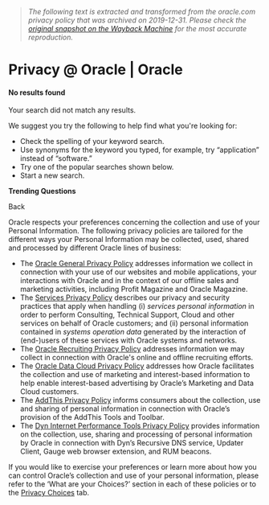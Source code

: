 > *The following text is extracted and transformed from the oracle.com privacy policy that was archived on 2019-12-31. Please check the [original snapshot on the Wayback Machine](https://web.archive.org/web/20191231235719id_/https%3A//www.oracle.com/legal/privacy) for the most accurate reproduction.*

# Privacy @ Oracle | Oracle

#### No results found

Your search did not match any results.

We suggest you try the following to help find what you're looking for:

  * Check the spelling of your keyword search.
  * Use synonyms for the keyword you typed, for example, try “application” instead of “software.”
  * Try one of the popular searches shown below.
  * Start a new search.



**Trending Questions**

Back

Oracle respects your preferences concerning the collection and use of your Personal Information. The following privacy policies are tailored for the different ways your Personal Information may be collected, used, shared and processed by different Oracle lines of business:

  * The [Oracle General Privacy Policy](https://web.archive.org/legal/privacy/privacy-policy.html) addresses information we collect in connection with your use of our websites and mobile applications, your interactions with Oracle and in the context of our offline sales and marketing activities, including Profit Magazine and Oracle Magazine.
  * The [Services Privacy Policy](https://web.archive.org/legal/privacy/services-privacy-policy.html) describes our privacy and security practices that apply when handling (i) _services personal information_ in order to perform Consulting, Technical Support, Cloud and other services on behalf of Oracle customers; and (ii) personal information contained in _systems operation data_ generated by the interaction of (end-)users of these services with Oracle systems and networks.
  * The [Oracle Recruiting Privacy Policy](https://web.archive.org/legal/privacy/recruiting-privacy-policy.html) addresses information we may collect in connection with Oracle's online and offline recruiting efforts.
  * The [Oracle Data Cloud Privacy Policy](https://web.archive.org/legal/privacy/marketing-cloud-data-cloud-privacy-policy.html) addresses how Oracle facilitates the collection and use of marketing and interest-based information to help enable interest-based advertising by Oracle’s Marketing and Data Cloud customers.
  * The [AddThis Privacy Policy](https://web.archive.org/legal/privacy/addthis-privacy-policy.html) informs consumers about the collection, use and sharing of personal information in connection with Oracle’s provision of the AddThis Tools and Toolbar.
  * The [Dyn Internet Performance Tools Privacy Policy](https://web.archive.org/legal/privacy/dyn-privacy-policy.html) provides information on the collection, use, sharing and processing of personal information by Oracle in connection with Dyn’s Recursive DNS service, Updater Client, Gauge web browser extension, and RUM beacons.



If you would like to exercise your preferences or learn more about how you can control Oracle’s collection and use of your personal information, please refer to the ‘What are your Choices?’ section in each of these policies or to the [Privacy Choices](https://web.archive.org/legal/privacy/privacy-choices.html) tab.

[](https://privacy.truste.com/privacy-seal/validation?rid=c3494dad-9836-48cf-9d86-0f36fc9a04c6 "TRUSTe")
